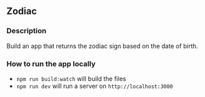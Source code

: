 ## Zodiac

### Description
Build an app that returns the zodiac sign based on the date of birth.

### How to run the app locally
- `npm run build:watch` will build the files
- `npm run dev` will run a server on `http://localhost:3000`
